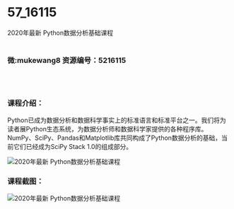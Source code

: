 # 57_16115
2020年最新 Python数据分析基础课程
<br/></br>
<h3>微:mukewang8 资源编号：5216115</h3>
<br/></br>
<h3>课程介绍：</h3>
<p>Python已成为<a title="查看与 数据分析 相关的文章" target="_blank">数据分析</a>和数据科学事实上的标准语言和标准平台之一。我们将为读者展Python生态系统，为<a title="查看与 数据分析 相关的文章" target="_blank">数据分析</a>师和数据科学家提供的各种程序库。NumPy、SciPy、Pandas和Matplotlib库共同构成了Python数据分析的基础，当前它们已经成为SciPy Stack 1.0的组成部分。</p>
<p><img src="https://www.ko996.com/wp-content/uploads/img/2020/11/2-36-300x180.png" alt="2020年最新 Python数据分析基础课程"></p>
<div class="info-desc">
<h3>课程截图：</h3>
<p><img src="https://www.ko996.com/wp-content/uploads/img/2020/11/1-36.png" alt="2020年最新 Python数据分析基础课程"></p>
<p>&nbsp;</p>


			
</div>
